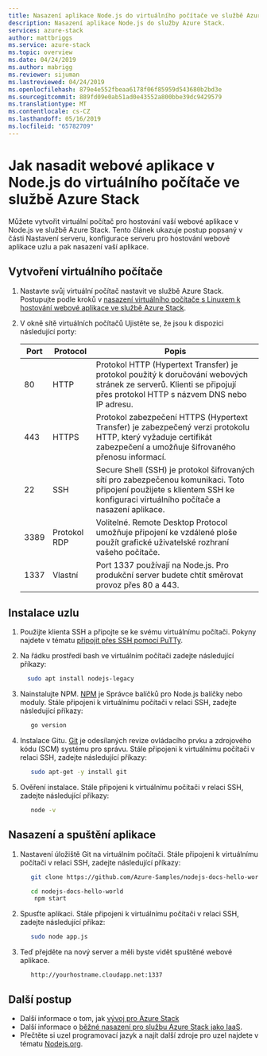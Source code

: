 ```yaml
---
title: Nasazení aplikace Node.js do virtuálního počítače ve službě Azure Stack | Dokumentace Microsoftu
description: Nasazení aplikace Node.js do služby Azure Stack.
services: azure-stack
author: mattbriggs
ms.service: azure-stack
ms.topic: overview
ms.date: 04/24/2019
ms.author: mabrigg
ms.reviewer: sijuman
ms.lastreviewed: 04/24/2019
ms.openlocfilehash: 879e4e552fbeaa6178f06f85959d543680b2bd3e
ms.sourcegitcommit: 889fd09e0ab51ad0e43552a800bbe39dc9429579
ms.translationtype: MT
ms.contentlocale: cs-CZ
ms.lasthandoff: 05/16/2019
ms.locfileid: "65782709"
---
```

# <a name="how-to-deploy-a-nodejs-web-app-to-a-vm-in-azure-stack"></a>Jak nasadit webové aplikace v Node.js do virtuálního počítače ve službě Azure Stack

Můžete vytvořit virtuální počítač pro hostování vaší webové aplikace v Node.js ve službě Azure Stack. Tento článek ukazuje postup popsaný v části Nastavení serveru, konfigurace serveru pro hostování webové aplikace uzlu a pak nasazení vaší aplikace.

## <a name="create-a-vm"></a>Vytvoření virtuálního počítače

1. Nastavte svůj virtuální počítač nastavit ve službě Azure Stack. Postupujte podle kroků v [nasazení virtuálního počítače s Linuxem k hostování webové aplikace ve službě Azure Stack](azure-stack-dev-start-howto-deploy-linux.md).

2. V okně sítě virtuálních počítačů Ujistěte se, že jsou k dispozici následující porty:

    | Port | Protocol | Popis |
    | --- | --- | --- |
    | 80 | HTTP | Protokol HTTP (Hypertext Transfer) je protokol použitý k doručování webových stránek ze serverů. Klienti se připojují přes protokol HTTP s názvem DNS nebo IP adresu. |
    | 443 | HTTPS | Protokol zabezpečení HTTPS (Hypertext Transfer) je zabezpečený verzi protokolu HTTP, který vyžaduje certifikát zabezpečení a umožňuje šifrovaného přenosu informací.  |
    | 22 | SSH | Secure Shell (SSH) je protokol šifrovaných sítí pro zabezpečenou komunikaci. Toto připojení použijete s klientem SSH ke konfiguraci virtuálního počítače a nasazení aplikace. |
    | 3389 | Protokol RDP | Volitelné. Remote Desktop Protocol umožňuje připojení ke vzdálené ploše použít grafické uživatelské rozhraní vašeho počítače.   |
    | 1337 | Vlastní | Port 1337 používají na Node.js. Pro produkční server budete chtít směrovat provoz přes 80 a 443. |

## <a name="install-node"></a>Instalace uzlu

1. Použijte klienta SSH a připojte se ke svému virtuálnímu počítači. Pokyny najdete v tématu [připojit přes SSH pomocí PuTTy](azure-stack-dev-start-howto-ssh-public-key.md#connect-via-ssh-with-putty).
1. Na řádku prostředí bash ve virtuálním počítači zadejte následující příkazy:

    ```bash  
      sudo apt install nodejs-legacy
    ```

2. Nainstalujte NPM. [NPM](https://www.npmjs.com/) je Správce balíčků pro Node.js balíčky nebo moduly. Stále připojeni k virtuálnímu počítači v relaci SSH, zadejte následující příkazy:

    ```bash  
       go version
    ```

3. Instalace Gitu. [Git](https://git-scm.com) je odesílaných revize ovládacího prvku a zdrojového kódu (SCM) systému pro správu. Stále připojeni k virtuálnímu počítači v relaci SSH, zadejte následující příkazy:

    ```bash  
       sudo apt-get -y install git
    ```

3. Ověření instalace. Stále připojeni k virtuálnímu počítači v relaci SSH, zadejte následující příkazy:

    ```bash  
       node -v
    ```

## <a name="deploy-and-run-the-app"></a>Nasazení a spuštění aplikace

1. Nastavení úložiště Git na virtuálním počítači. Stále připojeni k virtuálnímu počítači v relaci SSH, zadejte následující příkazy:

    ```bash  
       git clone https://github.com/Azure-Samples/nodejs-docs-hello-world.git
    
       cd nodejs-docs-hello-world
        npm start
    ```

2. Spusťte aplikaci. Stále připojeni k virtuálnímu počítači v relaci SSH, zadejte následující příkaz:

    ```bash  
       sudo node app.js
    ```

3.  Teď přejděte na nový server a měli byste vidět spuštěné webové aplikace.

    ```HTTP  
       http://yourhostname.cloudapp.net:1337
    ```

## <a name="next-steps"></a>Další postup

- Další informace o tom, jak [vývoj pro Azure Stack](azure-stack-dev-start.md)
- Další informace o [běžné nasazení pro službu Azure Stack jako IaaS](azure-stack-dev-start-deploy-app.md).
- Přečtěte si uzel programovací jazyk a najít další zdroje pro uzel najdete v tématu [Nodejs.org](https://nodejs.org).